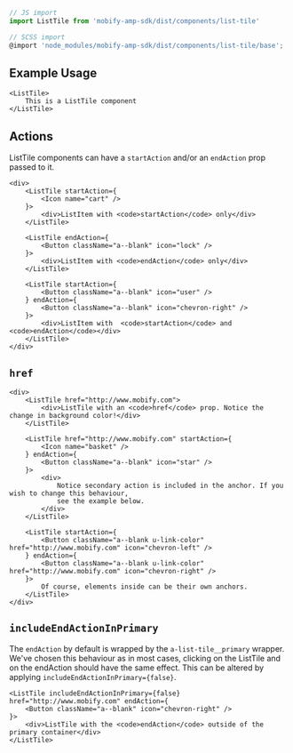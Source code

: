 ```js
// JS import
import ListTile from 'mobify-amp-sdk/dist/components/list-tile'

// SCSS import
@import 'node_modules/mobify-amp-sdk/dist/components/list-tile/base';
```


## Example Usage

    <ListTile>
        This is a ListTile component
    </ListTile>


## Actions

ListTile components can have a `startAction` and/or an `endAction` prop passed to it.

    <div>
        <ListTile startAction={
            <Icon name="cart" />
        }>
            <div>ListItem with <code>startAction</code> only</div>
        </ListTile>

        <ListTile endAction={
            <Button className="a--blank" icon="lock" />
        }>
            <div>ListItem with <code>endAction</code> only</div>
        </ListTile>

        <ListTile startAction={
            <Button className="a--blank" icon="user" />
        } endAction={
            <Button className="a--blank" icon="chevron-right" />
        }>
            <div>ListItem with  <code>startAction</code> and <code>endAction</code></div>
        </ListTile>
    </div>


## `href`

    <div>
        <ListTile href="http://www.mobify.com">
            <div>ListTile with an <code>href</code> prop. Notice the change in background color!</div>
        </ListTile>

        <ListTile href="http://www.mobify.com" startAction={
            <Icon name="basket" />
        } endAction={
            <Button className="a--blank" icon="star" />
        }>
            <div>
                Notice secondary action is included in the anchor. If you wish to change this behaviour,
                see the example below.
            </div>
        </ListTile>

        <ListTile startAction={
            <Button className="a--blank u-link-color" href="http://www.mobify.com" icon="chevron-left" />
        } endAction={
            <Button className="a--blank u-link-color" href="http://www.mobify.com" icon="chevron-right" />
        }>
            Of course, elements inside can be their own anchors.
        </ListTile>
    </div>


## `includeEndActionInPrimary`

The `endAction` by default is wrapped by the `a-list-tile__primary` wrapper. We've chosen this behaviour as in most cases, clicking on the ListTile and on the endAction should have the same effect. This can be altered by applying `includeEndActionInPrimary={false}`.

    <ListTile includeEndActionInPrimary={false} href="http://www.mobify.com" endAction={
        <Button className="a--blank" icon="chevron-right" />
    }>
        <div>ListTile with the <code>endAction</code> outside of the primary container</div>
    </ListTile>
